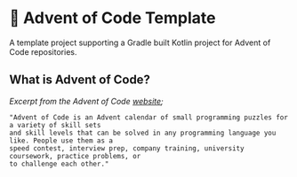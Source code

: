 # :christmas_tree: Advent of Code Template

A template project supporting a Gradle built Kotlin project for Advent of Code repositories.

## What is Advent of Code?

_Excerpt from the Advent of Code [website](https://adventofcode.com/2020/about);_

    "Advent of Code is an Advent calendar of small programming puzzles for a variety of skill sets
    and skill levels that can be solved in any programming language you like. People use them as a
    speed contest, interview prep, company training, university coursework, practice problems, or
    to challenge each other."
